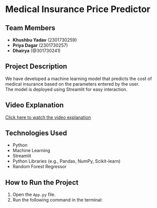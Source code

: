 # Medical Insurance Price Predictor

## Team Members
- **Khushbu Yadav** (2301730259)
- **Priya Dagar** (2301730257)
- **Dhairya** (@301730241)

## Project Description
We have developed a machine learning model that predicts the cost of medical insurance based on the parameters entered by the user.  
The model is deployed using Streamlit for easy interaction.

## Video Explanation
[Click here to watch the video explanation](https://github.com/ykhushbu941/Khushbu_Yadav_AI-ML-D_Medical_Insurance_Price_Predictor/blob/main/Group-9_Medical_Insurance_Price_Predictor.mp4)

## Technologies Used
- Python
- Machine Learning
- Streamlit
- Python Libraries (e.g., Pandas, NumPy, Scikit-learn)
- Random Forest Regressor

## How to Run the Project
1. Open the `App.py` file.
2. Run the following command in the terminal:
